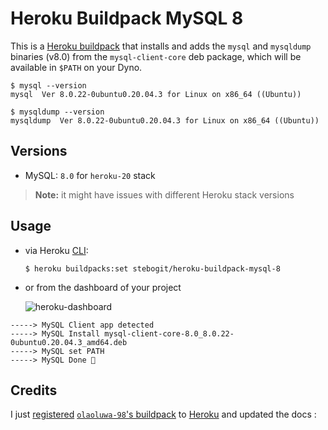 # Heroku Buildpack MySQL 8

This is a [Heroku buildpack](https://devcenter.heroku.com/articles/buildpacks) that installs and adds the `mysql` 
and `mysqldump` binaries (v8.0) from the `mysql-client-core` deb package, which will be available in `$PATH` on 
your Dyno.

```
$ mysql --version
mysql  Ver 8.0.22-0ubuntu0.20.04.3 for Linux on x86_64 ((Ubuntu))

$ mysqldump --version
mysqldump  Ver 8.0.22-0ubuntu0.20.04.3 for Linux on x86_64 ((Ubuntu))
```

## Versions

* MySQL: `8.0` for `heroku-20` stack

> **Note:** it might have issues with different Heroku stack versions

## Usage

- via Heroku [CLI](https://devcenter.heroku.com/articles/buildpacks#using-a-third-party-buildpack):
   ```
   $ heroku buildpacks:set stebogit/heroku-buildpack-mysql-8
   ```

- or from the dashboard of your project

  ![heroku-dashboard](https://github.com/Turfjs/turf/assets/12717225/ffc60f76-a359-4eb6-bd9e-6547f41cd541)


```
-----> MySQL Client app detected
-----> MySQL Install mysql-client-core-8.0_8.0.22-0ubuntu0.20.04.3_amd64.deb
-----> MySQL set PATH
-----> MySQL Done 🎉
```

## Credits

I just [registered](https://devcenter.heroku.com/articles/buildpack-registry#registering-a-buildpack) 
[`olaoluwa-98`'s buildpack](https://github.com/olaoluwa-98/heroku-buildpack-mysql)
to [Heroku](https://elements.heroku.com/buildpacks) and updated the docs :
